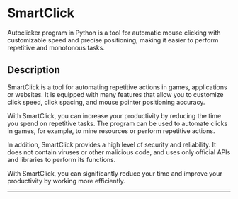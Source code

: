 # SmartClick
Autoclicker program in Python is a tool for automatic mouse clicking with customizable speed and precise positioning, making it easier to perform repetitive and monotonous tasks.<br>


<h2>Description</h2>
SmartClick is a tool for automating repetitive actions in games, applications or websites. It is equipped with many features that allow you to customize click speed, click spacing, and mouse pointer positioning accuracy.

With SmartClick, you can increase your productivity by reducing the time you spend on repetitive tasks. The program can be used to automate clicks in games, for example, to mine resources or perform repetitive actions.

In addition, SmartClick provides a high level of security and reliability. It does not contain viruses or other malicious code, and uses only official APIs and libraries to perform its functions.

With SmartClick, you can significantly reduce your time and improve your productivity by working more efficiently.<hr>

